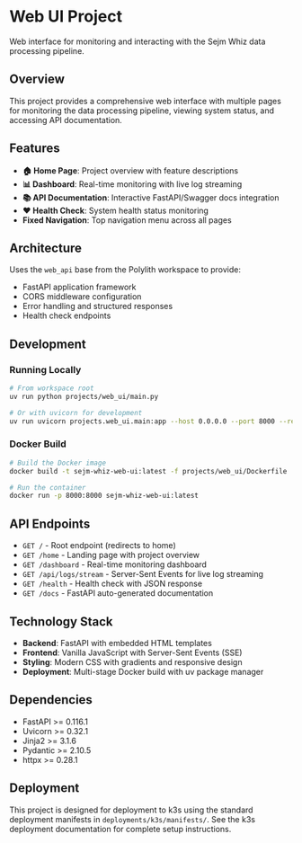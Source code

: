 # Web UI Project

Web interface for monitoring and interacting with the Sejm Whiz data processing pipeline.

## Overview

This project provides a comprehensive web interface with multiple pages for monitoring the data processing pipeline, viewing system status, and accessing API documentation.

## Features

- **🏠 Home Page**: Project overview with feature descriptions
- **📊 Dashboard**: Real-time monitoring with live log streaming
- **📚 API Documentation**: Interactive FastAPI/Swagger docs integration
- **❤️ Health Check**: System health status monitoring
- **Fixed Navigation**: Top navigation menu across all pages

## Architecture

Uses the `web_api` base from the Polylith workspace to provide:
- FastAPI application framework
- CORS middleware configuration
- Error handling and structured responses
- Health check endpoints

## Development

### Running Locally

```bash
# From workspace root
uv run python projects/web_ui/main.py

# Or with uvicorn for development
uv run uvicorn projects.web_ui.main:app --host 0.0.0.0 --port 8000 --reload
```

### Docker Build

```bash
# Build the Docker image
docker build -t sejm-whiz-web-ui:latest -f projects/web_ui/Dockerfile .

# Run the container
docker run -p 8000:8000 sejm-whiz-web-ui:latest
```

## API Endpoints

- `GET /` - Root endpoint (redirects to home)
- `GET /home` - Landing page with project overview
- `GET /dashboard` - Real-time monitoring dashboard
- `GET /api/logs/stream` - Server-Sent Events for live log streaming
- `GET /health` - Health check with JSON response
- `GET /docs` - FastAPI auto-generated documentation

## Technology Stack

- **Backend**: FastAPI with embedded HTML templates
- **Frontend**: Vanilla JavaScript with Server-Sent Events (SSE)
- **Styling**: Modern CSS with gradients and responsive design
- **Deployment**: Multi-stage Docker build with uv package manager

## Dependencies

- FastAPI >= 0.116.1
- Uvicorn >= 0.32.1
- Jinja2 >= 3.1.6
- Pydantic >= 2.10.5
- httpx >= 0.28.1

## Deployment

This project is designed for deployment to k3s using the standard deployment manifests in `deployments/k3s/manifests/`. See the k3s deployment documentation for complete setup instructions.
